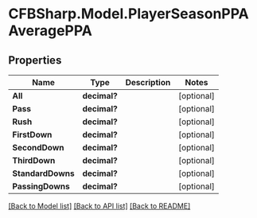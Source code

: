 # CFBSharp.Model.PlayerSeasonPPAAveragePPA
## Properties

Name | Type | Description | Notes
------------ | ------------- | ------------- | -------------
**All** | **decimal?** |  | [optional] 
**Pass** | **decimal?** |  | [optional] 
**Rush** | **decimal?** |  | [optional] 
**FirstDown** | **decimal?** |  | [optional] 
**SecondDown** | **decimal?** |  | [optional] 
**ThirdDown** | **decimal?** |  | [optional] 
**StandardDowns** | **decimal?** |  | [optional] 
**PassingDowns** | **decimal?** |  | [optional] 

[[Back to Model list]](../README.md#documentation-for-models) [[Back to API list]](../README.md#documentation-for-api-endpoints) [[Back to README]](../README.md)


